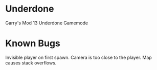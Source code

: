 Underdone
=========

Garry's Mod 13 Underdone Gamemode

Known Bugs
=========

Invisible player on first spawn.
Camera is too close to the player.
Map causes stack overflows.
